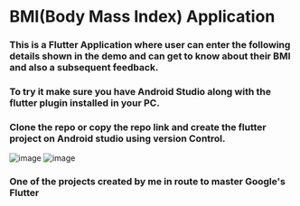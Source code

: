 # BMI(Body Mass Index) Application
<h3> This is a Flutter Application where user can enter the following details shown in the demo and can get to know about their BMI and also a subsequent feedback.</h3>
<h3> To try it make sure you have Android Studio along with the flutter plugin installed in your PC.<h3>
  <h3> Clone the repo or copy the repo link and create the flutter project on Android studio using version Control. </h3>

![image](https://user-images.githubusercontent.com/76823502/131163495-fc1cc96b-938c-4d34-a8f1-1cc1dfe741cb.png)
![image](https://user-images.githubusercontent.com/76823502/131163602-4f26cd0a-c132-4fa9-95cd-e119430df7f4.png)
  <h3> One of the projects created by me in route to master Google's Flutter </h3>

